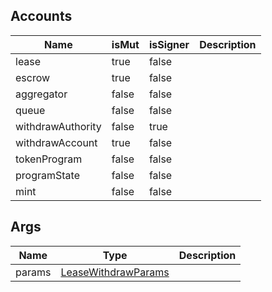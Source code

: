 ## Accounts

| Name              | isMut | isSigner | Description |
| ----------------- | ----- | -------- | ----------- |
| lease             | true  | false    |             |
| escrow            | true  | false    |             |
| aggregator        | false | false    |             |
| queue             | false | false    |             |
| withdrawAuthority | false | true     |             |
| withdrawAccount   | true  | false    |             |
| tokenProgram      | false | false    |             |
| programState      | false | false    |             |
| mint              | false | false    |             |

## Args

| Name   | Type                                                         | Description |
| ------ | ------------------------------------------------------------ | ----------- |
| params | [LeaseWithdrawParams](/solana/idl/types/leasewithdrawparams) |             |
